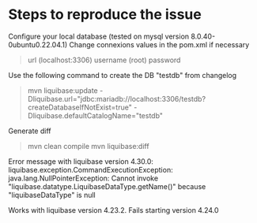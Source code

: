 # Steps to reproduce the issue

Configure your local database (tested on mysql version 8.0.40-0ubuntu0.22.04.1)
Change connexions values in the pom.xml if necessary
> url (localhost:3306)
> username (root)
> password

Use the following command to create the DB "testdb" from changelog
> mvn liquibase:update -Dliquibase.url="jdbc:mariadb://localhost:3306/testdb?createDatabaseIfNotExist=true" -Dliquibase.defaultCatalogName="testdb"

Generate diff
> mvn clean compile
> mvn liquibase:diff

Error message with liquibase version 4.30.0:
liquibase.exception.CommandExecutionException: java.lang.NullPointerException: Cannot invoke "liquibase.datatype.LiquibaseDataType.getName()" because "liquibaseDataType" is null


Works with liquibase version 4.23.2. Fails starting version 4.24.0